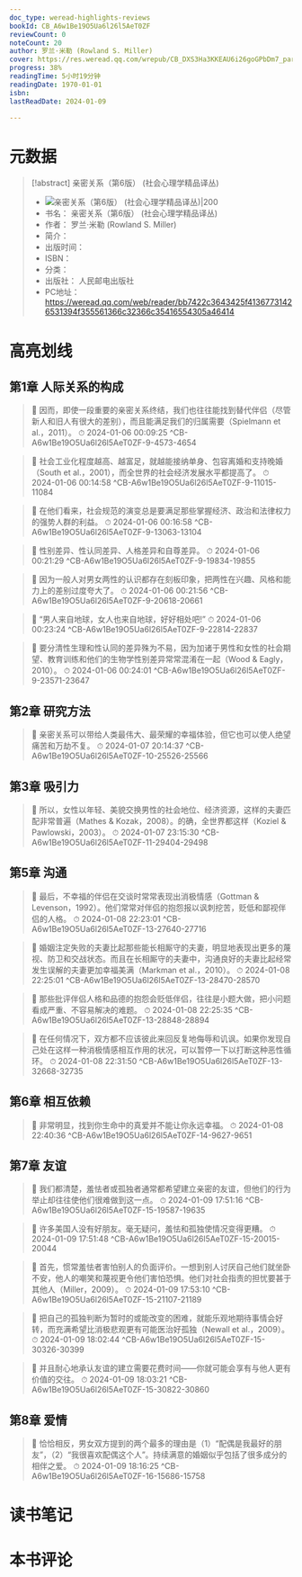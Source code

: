 ```yaml
---
doc_type: weread-highlights-reviews
bookId: CB_A6w1Be19O5Ua6l26l5AeT0ZF
reviewCount: 0
noteCount: 20
author: 罗兰·米勒 (Rowland S. Miller)
cover: https://res.weread.qq.com/wrepub/CB_DXS3Ha3KKEAU6i26goGPbDm7_parsecover
progress: 38%
readingTime: 5小时19分钟
readingDate: 1970-01-01
isbn: 
lastReadDate: 2024-01-09

---
```

# 元数据
> [!abstract] 亲密关系（第6版） (社会心理学精品译丛)
> - ![ 亲密关系（第6版） (社会心理学精品译丛)|200](https://res.weread.qq.com/wrepub/CB_DXS3Ha3KKEAU6i26goGPbDm7_parsecover)
> - 书名： 亲密关系（第6版） (社会心理学精品译丛)
> - 作者： 罗兰·米勒 (Rowland S. Miller)
> - 简介： 
> - 出版时间： 
> - ISBN： 
> - 分类： 
> - 出版社： 人民邮电出版社
> - PC地址：https://weread.qq.com/web/reader/bb7422c3643425f41367731426531394f355561366c32366c35416554305a46414

# 高亮划线

## 第1章 人际关系的构成

> 📌 因而，即使一段重要的亲密关系终结，我们也往往能找到替代伴侣（尽管新人和旧人有很大的差别），而且能满足我们的归属需要（Spielmann et al.，2011）。 
> ⏱ 2024-01-06 00:09:25 ^CB-A6w1Be19O5Ua6l26l5AeT0ZF-9-4573-4654

> 📌 社会工业化程度越高、越富足，就越能接纳单身、包容离婚和支持晚婚（South et al.，2001），而全世界的社会经济发展水平都提高了。 
> ⏱ 2024-01-06 00:14:58 ^CB-A6w1Be19O5Ua6l26l5AeT0ZF-9-11015-11084

> 📌 在他们看来，社会规范的演变总是要满足那些掌握经济、政治和法律权力的强势人群的利益。 
> ⏱ 2024-01-06 00:16:58 ^CB-A6w1Be19O5Ua6l26l5AeT0ZF-9-13063-13104

> 📌 性别差异、性认同差异、人格差异和自尊差异。 
> ⏱ 2024-01-06 00:21:29 ^CB-A6w1Be19O5Ua6l26l5AeT0ZF-9-19834-19855

> 📌 因为一般人对男女两性的认识都存在刻板印象，把两性在兴趣、风格和能力上的差别过度夸大了。 
> ⏱ 2024-01-06 00:21:56 ^CB-A6w1Be19O5Ua6l26l5AeT0ZF-9-20618-20661

> 📌 “男人来自地球，女人也来自地球，好好相处吧!” 
> ⏱ 2024-01-06 00:23:24 ^CB-A6w1Be19O5Ua6l26l5AeT0ZF-9-22814-22837

> 📌 要分清性生理和性认同的差异殊为不易，因为加诸于男性和女性的社会期望、教育训练和他们的生物学性别差异常常混淆在一起（Wood & Eagly，2010）。 
> ⏱ 2024-01-06 00:24:01 ^CB-A6w1Be19O5Ua6l26l5AeT0ZF-9-23571-23647

## 第2章 研究方法

> 📌 亲密关系可以带给人类最伟大、最荣耀的幸福体验，但它也可以使人绝望痛苦和万劫不复。 
> ⏱ 2024-01-07 20:14:37 ^CB-A6w1Be19O5Ua6l26l5AeT0ZF-10-25526-25566

## 第3章 吸引力

> 📌 所以，女性以年轻、美貌交换男性的社会地位、经济资源，这样的夫妻匹配非常普遍（Mathes & Kozak，2008）。的确，全世界都这样（Koziel & Pawlowski，2003）。 
> ⏱ 2024-01-07 23:15:30 ^CB-A6w1Be19O5Ua6l26l5AeT0ZF-11-29404-29498

## 第5章 沟通

> 📌 最后，不幸福的伴侣在交谈时常常表现出消极情感（Gottman & Levenson，1992）。他们常常对伴侣的抱怨报以讽刺挖苦，贬低和鄙视伴侣的人格。 
> ⏱ 2024-01-08 22:23:01 ^CB-A6w1Be19O5Ua6l26l5AeT0ZF-13-27640-27716

> 📌 婚姻注定失败的夫妻比起那些能长相厮守的夫妻，明显地表现出更多的蔑视、防卫和交战状态。而且在长相厮守的夫妻中，沟通良好的夫妻比起经常发生误解的夫妻更加幸福美满（Markman et al.，2010）。 
> ⏱ 2024-01-08 22:25:01 ^CB-A6w1Be19O5Ua6l26l5AeT0ZF-13-28470-28570

> 📌 那些批评伴侣人格和品德的抱怨会贬低伴侣，往往是小题大做，把小问题看成严重、不容易解决的难题。 
> ⏱ 2024-01-08 22:25:35 ^CB-A6w1Be19O5Ua6l26l5AeT0ZF-13-28848-28894

> 📌 在任何情况下，双方都不应该彼此来回反复地侮辱和讥讽。如果你发现自己处在这样一种消极情感相互作用的状况，可以暂停一下以打断这种恶性循环。 
> ⏱ 2024-01-08 22:31:50 ^CB-A6w1Be19O5Ua6l26l5AeT0ZF-13-32668-32735

## 第6章 相互依赖

> 📌 非常明显，找到你生命中的真爱并不能让你永远幸福。 
> ⏱ 2024-01-08 22:40:36 ^CB-A6w1Be19O5Ua6l26l5AeT0ZF-14-9627-9651

## 第7章 友谊

> 📌 我们都清楚，羞怯者或孤独者通常都希望建立亲密的友谊，但他们的行为举止却往往使他们很难做到这一点。 
> ⏱ 2024-01-09 17:51:16 ^CB-A6w1Be19O5Ua6l26l5AeT0ZF-15-19587-19635

> 📌 许多美国人没有好朋友。毫无疑问，羞怯和孤独使情况变得更糟。 
> ⏱ 2024-01-09 17:51:48 ^CB-A6w1Be19O5Ua6l26l5AeT0ZF-15-20015-20044

> 📌 首先，惯常羞怯者害怕别人的负面评价。一想到别人讨厌自己他们就坐卧不安，他人的嘲笑和蔑视更令他们害怕恐惧。他们对社会指责的担忧要甚于其他人（Miller，2009）。 
> ⏱ 2024-01-09 17:53:10 ^CB-A6w1Be19O5Ua6l26l5AeT0ZF-15-21107-21189

> 📌 把自己的孤独判断为暂时的或能改变的困难，就能乐观地期待事情会好转，而充满希望比消极悲观更有可能医治好孤独（Newall et al.，2009）。 
> ⏱ 2024-01-09 18:02:44 ^CB-A6w1Be19O5Ua6l26l5AeT0ZF-15-30326-30399

> 📌 并且耐心地承认友谊的建立需要花费时间——你就可能会享有与他人更有价值的交往。 
> ⏱ 2024-01-09 18:03:21 ^CB-A6w1Be19O5Ua6l26l5AeT0ZF-15-30822-30860

## 第8章 爱情

> 📌 恰恰相反，男女双方提到的两个最多的理由是（1）“配偶是我最好的朋友”，（2）“我很喜欢配偶这个人”。持续满意的婚姻似乎包括了很多成分的相伴之爱。 
> ⏱ 2024-01-09 18:16:25 ^CB-A6w1Be19O5Ua6l26l5AeT0ZF-16-15686-15758

# 读书笔记

# 本书评论

